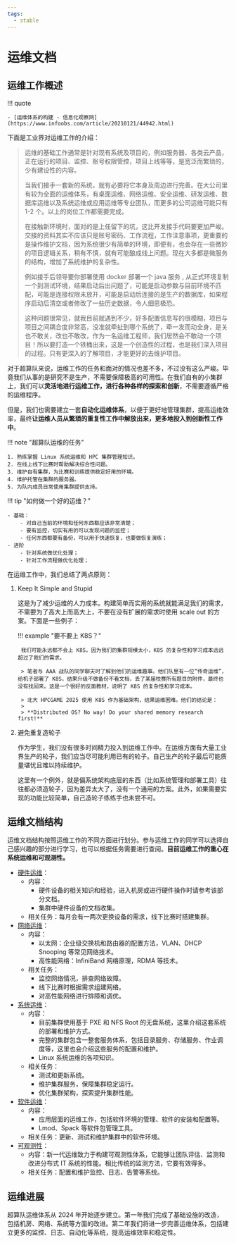 ```yaml
---
tags:
  - stable
---
```


# 运维文档

## 运维工作概述

!!! quote

    - [运维体系的构建 - 信息化观察网](https://www.infoobs.com/article/20210121/44942.html)

下面是工业界对运维工作的介绍：

> 运维的基础工作通常是针对现有系统及项目的，例如服务器、各类云产品，正在运行的项目、监控、账号权限管控，项目上线等等，是宽泛而繁琐的，少有建设性的内容。
>
> 当我们接手一套新的系统，就有必要将它本身及周边进行完善。在大公司里有较为全面的运维体系，有桌面运维、网络运维、安全运维、研发运维、数据库运维以及系统运维或应用运维等专业团队，而更多的公司运维可能只有 1-2 个。以上的岗位工作都需要完成。
>
> 在接触新环境时，面对的是上任留下的坑，这比开发接手代码要更加严峻。交接的资料其实不应该只是账号密码、工作流程，工作注意事项，更重要的是操作维护文档，因为系统很少有简单的环境，即便有，也会存在一些微妙的项目逻辑关系，稍有不慎，就有可能酿成线上问题。现在大多都是微服务的结构，增加了系统维护的复杂性。
>
> 例如接手后领导要你部署使用 docker 部署一个 java 服务 , 从正式环境复制一个到测试环境，结果启动后出问题了，可能是启动参数与目前环境不匹配，可能是连接权限未放开，可能是启动后连接的是生产的数据库，如果程序启动后清空或者修改了一些历史数据，令人细思极恐。
>
> 这种问题很常见，就我目前就遇到不少，好多配置信息写的很模糊，项目与项目之间耦合度非常高，没准就牵扯到哪个系统了，牵一发而动全身，是关也不敢关，改也不敢改，作为一名运维工程师，我们居然会不敢动一个项目！所以要打造一个铁桶出来，这是一个创造性的过程，也是我们深入项目的过程。只有更深入的了解项目，才能更好的去维护项目。

对于超算队来说，运维工作的任务和面对的情况也差不多，不过没有这么严峻。毕竟我们从事的是研究不是生产，不需要保障极高的可用性。在我们自有的小集群上，我们可以**灵活地进行运维工作，进行各种各样的探索和创新**，不需要遵循严格的运维程序。

但是，我们也需要建立一套**自动化运维体系**，以便于更好地管理集群，提高运维效率，最终**让运维人员从繁琐的重复性工作中解放出来，更多地投入到创新性工作中**。

!!! note "超算队运维的任务"

    1. 熟练掌握 Linux 系统运维和 HPC 集群管理知识。
    2. 在线上线下比赛时帮助解决综合性问题。
    3. 维护自有集群，为比赛和训练提供稳定好用的环境。
    4. 维护托管在集群的服务器。
    5. 为队内成员日常使用集群提供支持。

!!! tip "如何做一个好的运维？"

    - 基础：
        - 对自己当前的环境和任何东西都应该非常清楚；
        - 要有监控，切实有用的可以发现问题的监控；
        - 任何东西都要有备份，可以用于快速恢复，也要做恢复演练；
    - 进阶
        - 针对系统做优化处理；
        - 针对工作流程做优化处理；

在运维工作中，我们总结了两点原则：

1. Keep It Simple and Stupid

    这是为了减少运维的人力成本。构建简单而实用的系统就能满足我们的需求，不需要为了高大上而高大上，不要在没有扩展的需求时使用 scale out 的方案。下面是一些例子：

    !!! example "要不要上 K8S？"

        我们可能永远都不会上 K8S，因为我们的集群规模太小，K8S 的复杂性和学习成本远远超过了我们的需求。

        > 笔者与 AAA 战队的同学聊天时了解到他们的运维趣事。他们队里有一位“传奇运维”，给机子部署了 K8S，结果升级不做备份不看文档，丢了某届校赛所有题目的附件，最终也没有找回来。这是一个很好的反面教材，说明了 K8S 的复杂性和学习成本。

        > 北大 HPCGAME 2025 使用 K8S 作为基础架构，结果运维困难。他们的结论是：
        >
        > **Distributed OS? No way! Do your shared memory research first!**

2. 避免重复造轮子

    作为学生，我们没有很多时间精力投入到运维工作中。在运维方面有大量工业界生产的轮子，我们应当尽可能利用已有的轮子。自己生产的轮子最后可能质量堪忧且难以持续维护。

    这里有一个例外，就是偏系统架构底层的东西（比如系统管理和部署工具）往往都必须造轮子，因为差异太大了，没有一个通用的方案。此外，如果需要实现的功能比较简单，自己造轮子练练手也未尝不可。

## 运维文档结构

运维文档结构按照运维工作的不同方面进行划分。参与运维工作的同学可以选择自己感兴趣的部分进行学习，也可以根据任务需要进行查阅。**目前运维工作的重心在系统运维和可观测性。**

- [硬件运维](hardware/index.md)：
    - 内容：
        - 硬件设备的相关知识和经验，进入机房或进行硬件操作时请参考该部分文档。
        - 集群中硬件设备的文档收集。
    - 相关任务：每月会有一两次更换设备的需求，线下比赛时搭建集群。
- [网络运维](network/index.md)：
    - 内容：
        - 以太网：企业级交换机和路由器的配置方法，VLAN、DHCP Snooping 等常见网络技术。
        - 高性能网络：InfiniBand 网络原理，RDMA 等技术。
    - 相关任务：
        - 监控网络情况，排查网络故障。
        - 线下比赛时根据需求组建网络。
        - 对高性能网络进行排障和调优。
- [系统运维](system/index.md)：
    - 内容：
        - 目前集群使用基于 PXE 和 NFS Root 的无盘系统，这里介绍这套系统的部署和维护方式。
        - 完整的集群包含一整套服务体系，包括目录服务、存储服务、作业调度等，这里也会介绍这些服务的配置和维护。
        - Linux 系统运维的各项知识。
    - 相关任务：
        - 测试和更新系统。
        - 维护集群服务，保障集群稳定运行。
        - 优化集群架构，探索提升集群性能。
- [软件运维](software/index.md)：
    - 内容：
        - 应用层面的运维工作，包括软件环境的管理、软件的安装和配置等。
        - Lmod、Spack 等软件包管理工具。
    - 相关任务：更新、测试和维护集群中的软件环境。
- [可观测性](observability/index.md)：
    - 内容：新一代运维致力于构建可观测性体系，它能够让团队评估、监测和改进分布式 IT 系统的性能。相比传统的监测方法，它要有效得多。
    - 相关任务：配置和维护监控、日志、告警等系统。

## 运维进展

超算队运维体系从 2024 年开始逐步建立。第一年我们完成了基础设施的改造，包括机房、网络、系统等方面的改进。第二年我们将进一步完善运维体系，包括建立更多的监控、日志、自动化等系统，提高运维效率和稳定性。
